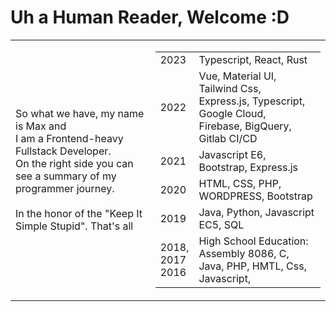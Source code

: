 # Uh a Human Reader, Welcome :D

<table>
    <tr>
    <!-- <style>
        *  {
            font-size: 18px
        }
        .top-text{
            vertical-align: text-top;
        }
        table, tr, td {
            border-radius: 25px;
            border: 1px solid white;
        }
    </style> -->
        <td class="top-text">
            So what we have, my name is Max and
            <br/>I am a Frontend-heavy Fullstack Developer.
            <br/>On the right side you can see a summary of my programmer journey.
            <br/>
            <br/> In the honor of the "Keep It Simple Stupid".
            That's all
        </td>
        <td>
            <table>
                <tr>
                    <td>
                        2023
                    </td>
                    <td>
                    Typescript, React, Rust
                    </td>
                </tr>
                <tr>
                    <td>
                        2022
                    </td>
                    <td>
                     Vue, Material UI, Tailwind Css,
                     <br>Express.js, Typescript, Google Cloud,
                     <br>  Firebase, BigQuery,  Gitlab CI/CD
                    </td>
                </tr>
                <tr>
                    <td>
                        2021
                    </td>
                    <td>
                    Javascript E6, Bootstrap, Express.js
                    </td>
                </tr>
                <tr>
                    <td>
                        2020
                    </td>
                    <td>
                        HTML, CSS, PHP, WORDPRESS, Bootstrap
                    </td>
                </tr>
                <tr>
                    <td>
                        2019
                    </td>
                    <td>
                    Java, Python, Javascript EC5, SQL
                    </td>
                </tr>
                <tr>
                    <td>
                    2018,
                    <br/>2017
                    <br/>2016
                    </td>
                    <td>
                    High School Education:
                    <br>Assembly 8086, C, Java, PHP, HMTL, Css, Javascript,
                    </td>
                </tr>
                </tr>
            </table>
        </td>
    </tr>
</table>
<!--
**MaksymSharinDev/MaksymSharinDev** is a ✨ _special_ ✨ repository because its `README.md` (this file) appears on your GitHub profile.

Here are some ideas to get you started:

- 🔭 I’m currently working on ...
- 🌱 I’m currently learning ...
- 👯 I’m looking to collaborate on ...
- 🤔 I’m looking for help with ...
- 💬 Ask me about ...
- 📫 How to reach me: ...
- 😄 Pronouns: ...
- ⚡ Fun fact: ...
-->

<!--
**MaksymSharinDev/MaksymSharinDev** is a ✨ _special_ ✨ repository because its `README.md` (this file) appears on your GitHub profile.

Here are some ideas to get you started:

- 🔭 I’m currently working on ...
- 🌱 I’m currently learning ...
- 👯 I’m looking to collaborate on ...
- 🤔 I’m looking for help with ...
- 💬 Ask me about ...
- 📫 How to reach me: ...
- 😄 Pronouns: ...
- ⚡ Fun fact: ...
-->
